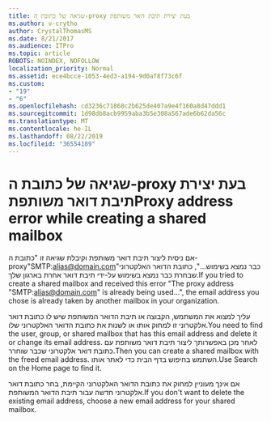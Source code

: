 ```yaml
---
title: שגיאה של כתובת ה-proxy בעת יצירת תיבת דואר משותפת
ms.author: v-crytho
author: CrystalThomasMS
ms.date: 8/21/2017
ms.audience: ITPro
ms.topic: article
ROBOTS: NOINDEX, NOFOLLOW
localization_priority: Normal
ms.assetid: ece4bcce-1053-4ed3-a194-9d0af8f73c6f
ms.custom:
- "19"
- "6"
ms.openlocfilehash: cd3236c71868c2b625de407a9e4f160a8d47ddd1
ms.sourcegitcommit: 1d98db8acb9959aba3b5e308a567ade6b62da56c
ms.translationtype: MT
ms.contentlocale: he-IL
ms.lasthandoff: 08/22/2019
ms.locfileid: "36554189"
---
```

# <a name="proxy-address-error-while-creating-a-shared-mailbox"></a><span data-ttu-id="8e61d-102">שגיאה של כתובת ה-proxy בעת יצירת תיבת דואר משותפת</span><span class="sxs-lookup"><span data-stu-id="8e61d-102">Proxy address error while creating a shared mailbox</span></span>

<span data-ttu-id="8e61d-103">אם ניסית ליצור תיבת דואר משותפת וקיבלת שגיאה זו "כתובת ה-proxy"SMTP:alias@domain.com"כבר נמצא בשימוש...", כתובת הדואר האלקטרוני שבחרת כבר נמצא בשימוש על-ידי תיבת דואר אחרת בארגון שלך.</span><span class="sxs-lookup"><span data-stu-id="8e61d-103">If you tried to create a shared mailbox and received this error "The proxy address "SMTP:alias@domain.com" is already being used…", the email address you chose is already taken by another mailbox in your organization.</span></span>
  
<span data-ttu-id="8e61d-104">עליך למצוא את המשתמש, הקבוצה או תיבת הדואר המשותפת שיש לו כתובת דואר אלקטרוני זו למחוק אותו או לשנות את כתובת הדואר האלקטרוני שלו.</span><span class="sxs-lookup"><span data-stu-id="8e61d-104">You need to find the user, group, or shared mailbox that has this email address and delete it or change its email address.</span></span> <span data-ttu-id="8e61d-105">לאחר מכן באפשרותך ליצור תיבת דואר משותפת עם כתובת דואר אלקטרוני שכבר שוחרר.</span><span class="sxs-lookup"><span data-stu-id="8e61d-105">Then you can create a shared mailbox with the freed email address.</span></span> <span data-ttu-id="8e61d-106">השתמש בחיפוש בדף הבית כדי לאתר אותו.</span><span class="sxs-lookup"><span data-stu-id="8e61d-106">Use Search on the Home page to find it.</span></span>
  
<span data-ttu-id="8e61d-107">אם אינך מעוניין למחוק את כתובת הדואר האלקטרוני הקיימת, בחר כתובת דואר אלקטרוני חדשה עבור תיבת הדואר המשותפת.</span><span class="sxs-lookup"><span data-stu-id="8e61d-107">If you don't want to delete the existing email address, choose a new email address for your shared mailbox.</span></span>
  